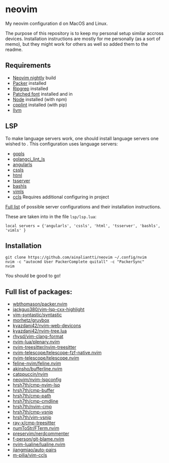 # neovim
My neovim configuration d on MacOS and Linux.

The purpose of this repository is to keep my personal setup similar accross devices. Installation instructions are mostly for me personally (as a sort of memo), but they might work for others as well so added them to the readme.

## Requirements
- [Neovim nightly](https://github.com/neovim/neovim/releases) build
- [Packer](https://github.com/wbthomason/packer.nvim) installed
- [Ripgrep](https://github.com/BurntSushi/ripgrep#installation) installed
- [Patched font](https://github.com/ryanoasis/nerd-fonts) installed and in 
- [Node](https://nodejs.org/en/) installed (with npm)
- [cpplint](https://github.com/cpplint/cpplint) installed (with pip)
- [llvm](https://apt.llvm.org/)

## LSP
To make language servers work, one should install language servers one wished to . This configuration uses language servers:
- [gopls](https://github.com/neovim/nvim-lspconfig/blob/master/doc/server_configurations.md#gopls)
- [golangci_lint_ls](https://github.com/neovim/nvim-lspconfig/blob/master/doc/server_configurations.md#golangci_lint_ls)
- [angularls](https://github.com/neovim/nvim-lspconfig/blob/master/doc/server_configurations.md#angularls)
- [cssls](https://github.com/neovim/nvim-lspconfig/blob/master/doc/server_configurations.md#cssls)
- [html](https://github.com/neovim/nvim-lspconfig/blob/master/doc/server_configurations.md#html)
- [tsserver](https://github.com/neovim/nvim-lspconfig/blob/master/doc/server_configurations.md#tsserver)
- [bashls](https://github.com/neovim/nvim-lspconfig/blob/master/doc/server_configurations.md#bashls)
- [vimls](https://github.com/neovim/nvim-lspconfig/blob/master/doc/server_configurations.md#vimls)
- [ccls](https://github.com/MaskRay/ccls) Requires additional configuring in project

[Full list](https://github.com/neovim/nvim-lspconfig/blob/master/doc/server_configurations.md) of possible server configurations and their installation instructions.

These are taken into  in the file `lsp/lsp.lua`:
```
local servers = {'angularls', 'cssls', 'html', 'tsserver', 'bashls', 'vimls' }
```

## Installation
```
git clone https://github.com/ainaliantti/neovim ~/.config/nvim
nvim -c "autocmd User PackerComplete quitall" -c "PackerSync"
nvim
```
You should be good to go!

## Full list of packages:
-   [wbthomason/packer.nvim](https://github.com/wbthomason/packer.nvim)
-   [jackguo380/vim-lsp-cxx-highlight](https://github.com/jackguo380/vim-lsp-cxx-highlight)
-   [vim-syntastic/syntastic](https://github.com/vim-syntastic/syntastic)
-   [morhetz/gruvbox](https://github.com/morhetz/gruvbox)
-   [kyazdani42/nvim-web-devicons](https://github.com/kyazdani42/nvim-web-devicons)
-   [kyazdani42/nvim-tree.lua](https://github.com/kyazdani42/nvim-tree.lua)
-   [rhysd/vim-clang-format](https://github.com/)
-   [nvim-lua/plenary.nvim](https://github.com/nvim-lua/plenary.nvim)
-   [nvim-treesitter/nvim-treesitter](https://github.com/nvim-treesitter/nvim-treesitter)
-   [nvim-telescope/telescope-fzf-native.nvim](https://github.com/nvim-telescope/telescope-fzf-native.nvim)
-   [nvim-telescope/telescope.nvim](https://github.com/nvim-telescope/telescope.nvim)
-   [feline-nvim/feline.nvim](https://github.com/feline-nvim/feline.nvim)
-   [akinsho/bufferline.nvim](https://github.com/akinsho/bufferline.nvim)
-   [catppuccin/nvim](https://github.com/catppuccin/nvim)
-   [neovim/nvim-lspconfig](https://github.com/neovim/nvim-lspconfig)
-   [hrsh7th/cmp-nvim-lsp](https://github.com/hrsh7th/cmp-nvim-lsp)
-   [hrsh7th/cmp-buffer](https://github.com/hrsh7th/cmp-buffer)
-   [hrsh7th/cmp-path](https://github.com/hrsh7th/cmp-path)
-   [hrsh7th/cmp-cmdline](https://github.com/hrsh7th/cmp-cmdline)
-   [hrsh7th/nvim-cmp](https://github.com/hrsh7th/nvim-cmp)
-   [hrsh7th/cmp-vsnip](https://github.com/hrsh7th/cmp-vsnip)
-   [hrsh7th/vim-vsnip](https://github.com/hrsh7th/vim-vsnip)
-   [ray-x/cmp-treesitter](https://github.com/ray-x/cmp-treesitter)
-   [numToStr/FTerm.nvim](https://github.com/numToStr/FTerm.nvim)
-   [preservim/nerdcommenter](https://github.com/preservim/nerdcommenter)
-   [f-person/git-blame.nvim](https://github.com/f-person/git-blame.nvim)
-   [nvim-lualine/lualine.nvim](https://github.com/nvim-lualine/lualine.nvim)
-   [jiangmiao/auto-pairs](https://github.com/jiangmiao/auto-pairs)
-   [m-pilia/vim-ccls](https://github.com/vimlsp/ccls)
